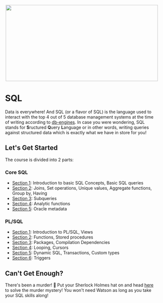 <p align="center">
<img src="https://i.imgur.com/367w4d4.png" width="500" height="250">
</p>

# SQL

Data is everywhere! And SQL (or a flavor of SQL) is the language used to interact with the top 4 out of 5 database management systems at the time of writing according to [db-engines](https://db-engines.com/en/ranking_trend). In case you were wondering, SQL stands for **S**ructured **Q**uery **L**anguage or in other words, writing queries against structured data which is exactly what we have in store for you!

## Let's Get Started

The course is divided into 2 parts: 

### Core SQL

- [Section 1](core-sql/section-1.md): Introduction to basic SQL Concepts, Basic SQL queries
- [Section 2](core-sql/section-2.md): Joins, Set operations, Unique values, Aggregate functions, Group by, Having
- [Section 3](core-sql/section-3.md): Subqueries
- [Section 4](core-sql/section-4.md): Analytic functions
- [Section 5](core-sql/section-5.md): Oracle metadata

### PL/SQL

- [Section 1](plsql/section-1.md): Introduction to PL/SQL, Views
- [Section 2](plsql/section-2.md): Functions, Stored procedures
- [Section 3](plsql/section-3.md): Packages, Compilation Dependencies
- [Section 4](plsql/section-4.md): Looping, Cursors
- [Section 5](plsql/section-5.md): Dynamic SQL, Transactions, Custom types
- [Section 6](plsql/section-6.md): Triggers

## Can't Get Enough?

There's been a murder! :speak_no_evil: Put your Sherlock Holmes hat on and head [here](https://mystery.knightlab.com/) to solve the murder mystery! You won't need Watson as long as you take your SQL skills along!
